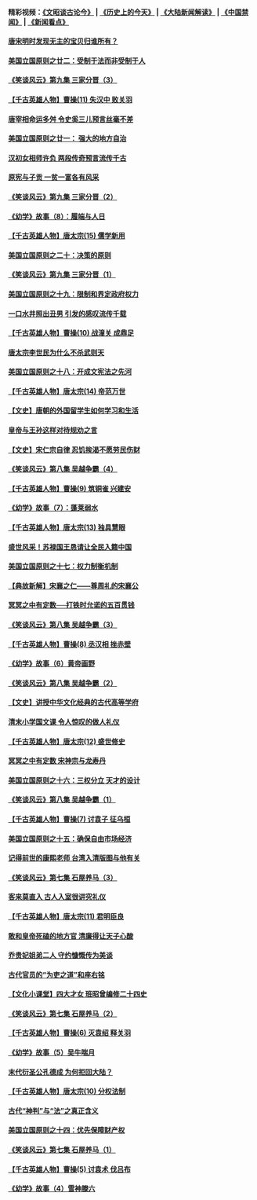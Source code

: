 #### 精彩视频：[《文昭谈古论今》](http://45.76.195.252/wenzhao) | [《历史上的今天》](http://45.76.195.252/today-in-history) | [《大陆新闻解读》](http://45.76.195.252/ntdtv-comedy) | [《中国禁闻》](http://45.76.195.252/ntdtv-news) | [《新闻看点》](http://45.76.195.252/news-insight) 

 #### [唐宋明时发现无主的宝贝归谁所有？](../pages/nsc975/n11036075.md?t=02151837) 

#### [美国立国原则之廿二：受制于法而非受制于人](../pages/nsc975/n11038266.md?t=02151837) 

#### [《笑谈风云》第九集 三家分晋（3）](../pages/nsc975/n11028646.md?t=02151837) 

#### [【千古英雄人物】曹操(11) 失汉中 败关羽](../pages/nsc975/n7783328.md?t=02151837) 

#### [唐宰相命运多舛 令史奚三儿预言丝毫不差](../pages/nsc975/n334750.md?t=02151837) 

#### [美国立国原则之廿一： 强大的地方自治](../pages/nsc975/n11036069.md?t=02151837) 

#### [汉初女相师许负 两段传奇预言流传千古](../pages/nsc975/n11035453.md?t=02151837) 

#### [原宪与子贡 一贫一富各有风采](../pages/nsc975/n11013094.md?t=02151837) 

#### [《笑谈风云》第九集 三家分晋（2）](../pages/nsc975/n11028610.md?t=02151837) 

#### [《幼学》故事（8）：履端与人日](../pages/nsc975/n10990550.md?t=02151837) 

#### [【千古英雄人物】唐太宗(15) 儒学新用](../pages/nsc975/n8046225.md?t=02151837) 

#### [美国立国原则之二十：决策的原则](../pages/nsc975/n11034691.md?t=02151837) 

#### [《笑谈风云》第九集 三家分晋（1）](../pages/nsc975/n11028591.md?t=02151837) 

#### [美国立国原则之十九：限制和界定政府权力](../pages/nsc975/n11023895.md?t=02151837) 

#### [一口水井照出丑男 引发的感叹流传千载](../pages/nsc975/n11004598.md?t=02151837) 

#### [【千古英雄人物】曹操(10) 战潼关 成鼎足](../pages/nsc975/n7779963.md?t=02151837) 

#### [唐太宗李世民为什么不杀武则天](../pages/nsc975/n11034040.md?t=02151837) 

#### [美国立国原则之十八：开成文宪法之先河](../pages/nsc975/n11008526.md?t=02151837) 

#### [【千古英雄人物】唐太宗(14) 帝范万世](../pages/nsc975/n8034234.md?t=02151837) 

#### [【文史】唐朝的外国留学生如何学习和生活](../pages/nsc975/n11010825.md?t=02151837) 

#### [皇帝与王孙这样对待规劝之言](../pages/nsc975/n10994666.md?t=02151837) 

#### [【文史】宋仁宗自律 忍饥挨渴不愿劳民伤财](../pages/nsc975/n10997349.md?t=02151837) 

#### [《笑谈风云》第八集 吴越争霸（4）](../pages/nsc975/n11010924.md?t=02151837) 

#### [【千古英雄人物】曹操(9) 筑铜雀 兴建安](../pages/nsc975/n7662497.md?t=02151837) 

#### [《幼学》故事（7）：蓬莱弱水](../pages/nsc975/n10990547.md?t=02151837) 

#### [【千古英雄人物】唐太宗(13) 独具慧眼](../pages/nsc975/n8034179.md?t=02151837) 

#### [盛世风采！苏禄国王恳请让全民入籍中国](../pages/nsc975/n10992284.md?t=02151837) 

#### [美国立国原则之十七：权力制衡机制](../pages/nsc975/n11002624.md?t=02151837) 

#### [【典故新解】宋襄之仁——尊周礼的宋襄公](../pages/nsc975/n11018653.md?t=02151837) 

#### [冥冥之中有定数──打铁时允诺的五百贯钱](../pages/nsc975/n334213.md?t=02151837) 

#### [《笑谈风云》第八集 吴越争霸（3）](../pages/nsc975/n11010889.md?t=02151837) 

#### [【千古英雄人物】曹操(8) 丞汉相 挫赤壁](../pages/nsc975/n7662490.md?t=02151837) 

#### [《幼学》故事（6）黄帝画野](../pages/nsc975/n10990546.md?t=02151837) 

#### [《笑谈风云》第八集 吴越争霸（2）](../pages/nsc975/n10996834.md?t=02151837) 

#### [【文史】讲授中华文化经典的古代高等学府](../pages/nsc975/n11003895.md?t=02151837) 

#### [清末小学国文课 令人惊叹的做人礼仪](../pages/nsc975/n10980226.md?t=02151837) 

#### [【千古英雄人物】唐太宗(12) 盛世修史](../pages/nsc975/n8034115.md?t=02151837) 

#### [冥冥之中有定数 宋神宗与龙寿丹](../pages/nsc975/n11008770.md?t=02151837) 

#### [美国立国原则之十六：三权分立 天才的设计](../pages/nsc975/n10991293.md?t=02151837) 

#### [《笑谈风云》第八集 吴越争霸（1）](../pages/nsc975/n10987751.md?t=02151837) 

#### [【千古英雄人物】曹操(7) 讨袁子 征乌桓](../pages/nsc975/n7662459.md?t=02151837) 

#### [美国立国原则之十五：确保自由市场经济](../pages/nsc975/n10957715.md?t=02151837) 

#### [记得前世的康熙老师 台湾入清版图与他有关](../pages/nsc975/n11004761.md?t=02151837) 

#### [《笑谈风云》第七集 石屋养马（3）](../pages/nsc975/n10964155.md?t=02151837) 

#### [客来莫直入 古人入室很讲究礼仪](../pages/nsc975/n11002636.md?t=02151837) 

#### [【千古英雄人物】唐太宗(11) 君明臣良](../pages/nsc975/n8030388.md?t=02151837) 

#### [敢和皇帝死磕的地方官 清廉得让天子心酸](../pages/nsc975/n10999336.md?t=02151837) 

#### [乔贵妃姐弟二人 守约慷慨传为美谈](../pages/nsc975/n10842491.md?t=02151837) 

#### [古代官员的“为吏之道”和座右铭](../pages/nsc975/n10989890.md?t=02151837) 

#### [【文化小课堂】四大才女 班昭曾编修二十四史](../pages/nsc975/n10996143.md?t=02151837) 

#### [《笑谈风云》第七集 石屋养马（2）](../pages/nsc975/n10964109.md?t=02151837) 

#### [【千古英雄人物】曹操(6) 灭袁绍 释关羽](../pages/nsc975/n7662436.md?t=02151837) 

#### [《幼学》故事（5）吴牛喘月](../pages/nsc975/n10806013.md?t=02151837) 

#### [末代衍圣公孔德成 为何拒回大陆？](../pages/nsc975/n10992548.md?t=02151837) 

#### [【千古英雄人物】唐太宗(10) 分权法制](../pages/nsc975/n8025970.md?t=02151837) 

#### [古代“神判”与“法”之真正含义](../pages/nsc975/n10982291.md?t=02151837) 

#### [美国立国原则之十四：优先保障财产权](../pages/nsc975/n10954086.md?t=02151837) 

#### [《笑谈风云》第七集 石屋养马（1）](../pages/nsc975/n10964072.md?t=02151837) 

#### [【千古英雄人物】曹操(5) 讨袁术 伐吕布](../pages/nsc975/n7637126.md?t=02151837) 

#### [《幼学》故事（4）雪神滕六](../pages/nsc975/n10806012.md?t=02151837) 

